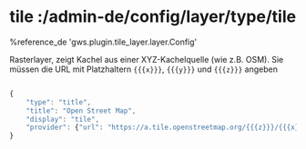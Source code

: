 # tile :/admin-de/config/layer/type/tile

%reference_de 'gws.plugin.tile_layer.layer.Config'

Rasterlayer, zeigt Kachel aus einer XYZ-Kachelquelle (wie z.B. OSM). Sie müssen die URL mit Platzhaltern ``{{{x}}}``, ``{{{y}}}`` und ``{{{z}}}`` angeben

```javascript

{
    "type": "title",
    "title": "Open Street Map",
    "display": "tile",
    "provider": {"url": "https://a.tile.openstreetmap.org/{{{z}}}/{{{x}}}/{{{y}}}.png"}
}
```